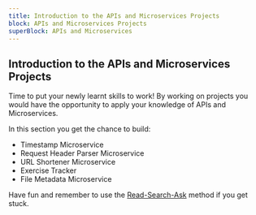 ```yaml
---
title: Introduction to the APIs and Microservices Projects
block: APIs and Microservices Projects
superBlock: APIs and Microservices
---
```

## Introduction to the APIs and Microservices Projects

Time to put your newly learnt skills to work! By working on projects you would have the opportunity to apply your knowledge of APIs and Microservices.

In this section you get the chance to build:
 * Timestamp Microservice
 * Request Header Parser Microservice
 * URL Shortener Microservice
 * Exercise Tracker
 * File Metadata Microservice

Have fun and remember to use the [Read-Search-Ask](https://forum.freecodecamp.org/t/how-to-get-help-when-you-are-stuck/19514) method if you get stuck.
